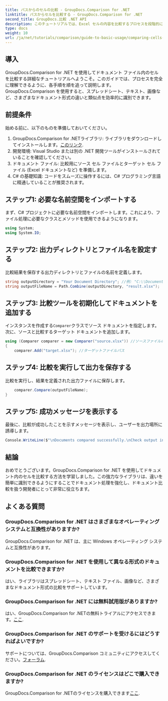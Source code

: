 ```yaml
---
title: パスからのセルの比較 - GroupDocs.Comparison for .NET
linktitle: パスからセルを比較する - GroupDocs.Comparison for .NET
second_title: GroupDocs.比較 .NET API
description: このチュートリアルでは、Excel セルの内容を比較するプロセスを段階的に説明し、開発者がドキュメント間の相違点と類似点を効率的に識別できるようにします。
type: docs
weight: 10
url: /ja/net/tutorials/comparison/guide-to-basic-usage/comparing-cells-from-path/
---
```

## 導入

GroupDocs.Comparison for .NET を使用してドキュメント ファイル内のセルを比較する詳細なチュートリアルへようこそ。このガイドでは、プロセスを完全に理解できるように、各手順を順を追って説明します。GroupDocs.Comparison を使用すると、スプレッドシート、テキスト、画像など、さまざまなドキュメント形式の違いと類似点を効率的に識別できます。

## 前提条件

始める前に、以下のものを準備しておいてください。

1.  GroupDocs.Comparison for .NETライブラリ: ライブラリをダウンロードしてインストールします。[このリンク](https://releases.groupdocs.com/comparison/net/).
2. 開発環境: Visual Studio または別の .NET 開発ツールがインストールされていることを確認してください。
3. ドキュメント ファイル: 比較用にソース セル ファイルとターゲット セル ファイル (Excel ドキュメントなど) を準備します。
4. C# の基礎知識: コードをスムーズに操作するには、C# プログラミング言語に精通していることが推奨されます。

## ステップ1: 必要な名前空間をインポートする

まず、C# プロジェクトに必要な名前空間をインポートします。これにより、ファイル処理に必要なクラスとメソッドを使用できるようになります。

```csharp
using System;
using System.IO;
```

## ステップ2: 出力ディレクトリとファイル名を設定する

比較結果を保存する出力ディレクトリとファイルの名前を定義します。

```csharp
string outputDirectory = "Your Document Directory"; //例: "C:\\Documents"
string outputFileName = Path.Combine(outputDirectory, "result.xlsx");
```

## ステップ3: 比較ツールを初期化してドキュメントを追加する

インスタンスを作成する`Comparer`クラスでソース ドキュメントを指定します。次に、ソースと比較するターゲット ドキュメントを追加します。

```csharp
using (Comparer comparer = new Comparer("source.xlsx")) //ソースファイルのパス
{
    comparer.Add("target.xlsx"); //ターゲットファイルパス
```

## ステップ4: 比較を実行して出力を保存する

比較を実行し、結果を定義された出力ファイルに保存します。

```csharp
    comparer.Compare(outputFileName);
}
```

## ステップ5: 成功メッセージを表示する

最後に、比較が成功したことを示すメッセージを表示し、ユーザーを出力場所に誘導します。

```csharp
Console.WriteLine($"\nDocuments compared successfully.\nCheck output in {outputDirectory}.");
```

## 結論

おめでとうございます。GroupDocs.Comparison for .NET を使用してドキュメント内のセルを比較する方法を学習しました。この強力なライブラリは、違いを簡単に識別できるようにすることでドキュメント処理を強化し、ドキュメント比較を扱う開発者にとって非常に役立ちます。

## よくある質問

### GroupDocs.Comparison for .NET はさまざまなオペレーティング システムと互換性がありますか?

GroupDocs.Comparison for .NET は、主に Windows オペレーティング システムと互換性があります。

### GroupDocs.Comparison for .NET を使用して異なる形式のドキュメントを比較できますか?

はい、ライブラリはスプレッドシート、テキスト ファイル、画像など、さまざまなドキュメント形式の比較をサポートしています。

### GroupDocs.Comparison for .NET には無料試用版がありますか?

はい、GroupDocs.Comparison for .NETの無料トライアルにアクセスできます。[ここ](https://releases.groupdocs.com/).

### GroupDocs.Comparison for .NET のサポートを受けるにはどうすればよいですか?

サポートについては、GroupDocs.Comparison コミュニティにアクセスしてください。[フォーラム](https://forum.groupdocs.com/c/comparison/12).

### GroupDocs.Comparison for .NET のライセンスはどこで購入できますか?

 GroupDocs.Comparison for .NETのライセンスを購入できます[ここ](https://purchase.groupdocs.com/buy).